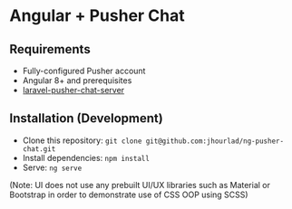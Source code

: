 # Angular + Pusher Chat

## Requirements
- Fully-configured Pusher account
- Angular 8+ and prerequisites
- [laravel-pusher-chat-server](https://github.com/jhourlad/laravel-pusher-chat-server)


## Installation (Development)
- Clone this repository: `git clone git@github.com:jhourlad/ng-pusher-chat.git`
- Install dependencies: `npm install`
- Serve: `ng serve`

(Note: UI does not use any prebuilt UI/UX libraries such as Material or Bootstrap in order to demonstrate use of CSS OOP using SCSS)
